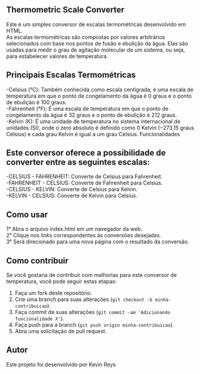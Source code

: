 ## Thermometric Scale Converter
Este é um simples conversor de escalas termométricas desenvolvido em HTML.
<br>
As escalas termométricas são compostas por valores arbitrários selecionados com base nos pontos de fusão e ebulição da água. Elas são usadas para medir o grau de agitação molecular de um sistema, ou seja, para estabelecer valores de temperatura.

## Principais Escalas Termométricas
-Celsius (°C): Também conhecida como escala centígrada, é uma escala de temperatura em que o ponto de congelamento da água é 0 graus e o ponto de ebulição é 100 graus.
<br>
-Fahrenheit (°F): É uma escala de temperatura em que o ponto de congelamento da água é 32 graus e o ponto de ebulição é 212 graus.
<br>
-Kelvin (K): É uma unidade de temperatura no sistema internacional de unidades (SI), onde o zero absoluto é definido como 0 Kelvin (−273,15 graus Celsius) e cada grau Kelvin é igual a um grau Celsius.
Funcionalidades

## Este conversor oferece a possibilidade de converter entre as seguintes escalas:
-CELSIUS - FAHRENHEIT: Converte de Celsius para Fahrenheit.
<br>
-FAHRENHEIT - CELSIUS: Converte de Fahrenheit para Celsius.
<br>
-CELSIUS - KELVIN: Converte de Celsius para Kelvin.
<br>
-KELVIN - CELSIUS: Converte de Kelvin para Celsius.

## Como usar
1° Abra o arquivo index.html em um navegador da web.
<br>
2° Clique nos links correspondentes às conversões desejadas.
<br>
3° Será direcionado para uma nova página com o resultado da conversão.
<br>

## Como contribuir
Se você gostaria de contribuir com melhorias para este conversor de temperatura, você pode seguir estas etapas:

1. Faça um fork deste repositório.
2. Crie uma branch para suas alterações (`git checkout -b minha-contribuicao`).
3. Faça commit de suas alterações (`git commit -am 'Adicionando funcionalidade X'`).
4. Faça push para a branch (`git push origin minha-contribuicao`).
5. Abra uma solicitação de pull request.

## Autor
Este projeto foi desenvolvido por Kevin Reys
